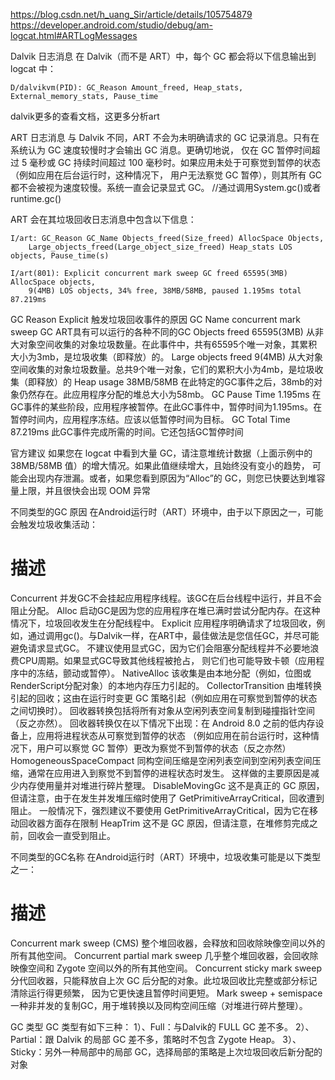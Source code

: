 https://blog.csdn.net/h_uang_Sir/article/details/105754879
https://developer.android.com/studio/debug/am-logcat.html#ARTLogMessages

Dalvik 日志消息
在 Dalvik（而不是 ART）中，每个 GC 都会将以下信息输出到 logcat 中：
```
D/dalvikvm(PID): GC_Reason Amount_freed, Heap_stats, External_memory_stats, Pause_time
```
dalvik更多的查看文档，这更多分析art

ART 日志消息
与 Dalvik 不同，ART 不会为未明确请求的 GC 记录消息。只有在系统认为 GC 速度较慢时才会输出 GC 消息。更确切地说，
仅在 GC 暂停时间超过 5 毫秒或 GC 持续时间超过 100 毫秒时。如果应用未处于可察觉到暂停的状态（例如应用在后台运行时，这种情况下，
用户无法察觉 GC 暂停），则其所有 GC 都不会被视为速度较慢。系统一直会记录显式 GC。 //通过调用System.gc()或者runtime.gc()

ART 会在其垃圾回收日志消息中包含以下信息：
```
I/art: GC_Reason GC_Name Objects_freed(Size_freed) AllocSpace Objects,
    Large_objects_freed(Large_object_size_freed) Heap_stats LOS objects, Pause_time(s)
 
I/art(801): Explicit concurrent mark sweep GC freed 65595(3MB) AllocSpace objects, 
    9(4MB) LOS objects, 34% free, 38MB/58MB, paused 1.195ms total 87.219ms      
```

GC Reason        Explicit 	触发垃圾回收事件的原因
GC Name          concurrent mark sweep GC   ART具有可以运行的各种不同的GC
Objects freed    65595(3MB)	从非大对象空间收集的对象垃圾数量。在此事件中，共有65595个唯一对象，其累积大小为3mb，是垃圾收集（即释放）的。
Large objects freed	9(4MB)	从大对象空间收集的对象垃圾数量。总共9个唯一对象，它们的累积大小为4mb，是垃圾收集（即释放）的
Heap usage	   38MB/58MB	在此特定的GC事件之后，38mb的对象仍然存在。此应用程序分配的堆总大小为58mb。
GC Pause Time	1.195ms	   在GC事件的某些阶段，应用程序被暂停。在此GC事件中，暂停时间为1.195ms。在暂停时间内，应用程序冻结。应该以低暂停时间为目标。
GC Total Time	87.219ms	此GC事件完成所需的时间。它还包括GC暂停时间

官方建议
如果您在 logcat 中看到大量 GC，请注意堆统计数据（上面示例中的 38MB/58MB 值）的增大情况。如果此值继续增大，且始终没有变小的趋势，
可能会出现内存泄漏。或者，如果您看到原因为“Alloc”的 GC，则您已快要达到堆容量上限，并且很快会出现 OOM 异常

不同类型的GC 原因
在Android运行时（ART）环境中，由于以下原因之一，可能会触发垃圾收集活动：
#	          描述
Concurrent	并发GC不会挂起应用程序线程。该GC在后台线程中运行，并且不会阻止分配。
Alloc	    启动GC是因为您的应用程序在堆已满时尝试分配内存。在这种情况下，垃圾回收发生在分配线程中。
Explicit	应用程序明确请求了垃圾回收，例如，通过调用gc()。与Dalvik一样，在ART中，最佳做法是您信任GC，并尽可能避免请求显式GC。
            不建议使用显式GC，因为它们会阻塞分配线程并不必要地浪费CPU周期。如果显式GC导致其他线程被抢占，
            则它们也可能导致卡顿（应用程序中的冻结，颤动或暂停）。
NativeAlloc	该收集是由本地分配（例如，位图或RenderScript分配对象）的本地内存压力引起的。
CollectorTransition  	由堆转换引起的回收；这由在运行时变更 GC 策略引起（例如应用在可察觉到暂停的状态之间切换时）。
                        回收器转换包括将所有对象从空闲列表空间复制到碰撞指针空间（反之亦然）。
                       回收器转换仅在以下情况下出现：在 Android 8.0 之前的低内存设备上，应用将进程状态从可察觉到暂停的状态
                        （例如应用在前台运行时，这种情况下，用户可以察觉 GC 暂停）更改为察觉不到暂停的状态（反之亦然）
HomogeneousSpaceCompact	 同构空间压缩是空闲列表空间到空闲列表空间压缩，通常在应用进入到察觉不到暂停的进程状态时发生。
                        这样做的主要原因是减少内存使用量并对堆进行碎片整理。
DisableMovingGc  	这不是真正的 GC 原因，但请注意，由于在发生并发堆压缩时使用了 GetPrimitiveArrayCritical，回收遭到阻止。
                 一般情况下，强烈建议不要使用 GetPrimitiveArrayCritical，因为它在移动回收器方面存在限制
HeapTrim	这不是 GC 原因，但请注意，在堆修剪完成之前，回收会一直受到阻止。



不同类型的GC名称
在Android运行时（ART）环境中，垃圾收集可能是以下类型之一：
#	                         描述
Concurrent mark sweep (CMS)	  整个堆回收器，会释放和回收除映像空间以外的所有其他空间。
Concurrent partial mark sweep	几乎整个堆回收器，会回收除映像空间和 Zygote 空间以外的所有其他空间。
Concurrent sticky mark sweep	分代回收器，只能释放自上次 GC 后分配的对象。此垃圾回收比完整或部分标记清除运行得更频繁，
                                 因为它更快速且暂停时间更短。
Mark sweep + semispace	一种非并发的复制GC，用于堆转换以及同构空间压缩（对堆进行碎片整理）。


GC 类型
GC 类型有如下三种：
1）、Full：与Dalvik的 FULL GC 差不多。
2）、Partial：跟 Dalvik 的局部 GC 差不多，策略时不包含 Zygote Heap。
3）、Sticky：另外一种局部中的局部 GC，选择局部的策略是上次垃圾回收后新分配的对象